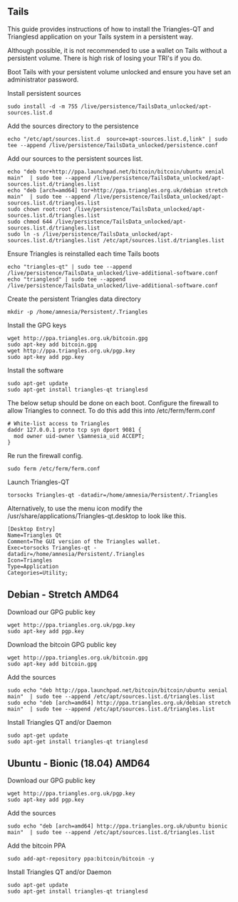 ## Tails
This guide provides instructions of how to install the Triangles-QT and Trianglesd application on your Tails system in a persistent way.

Although possible, it is not recommended to use a wallet on Tails without a persistent volume. There is high risk of losing your TRI's if you do.

Boot Tails with your persistent volume unlocked and ensure you have set an administrator password.

Install persistent sources
```
sudo install -d -m 755 /live/persistence/TailsData_unlocked/apt-sources.list.d
```
Add the sources directory to the
persistence
```
echo "/etc/apt/sources.list.d  source=apt-sources.list.d,link" | sudo tee --append /live/persistence/TailsData_unlocked/persistence.conf
```
Add our sources to the persistent sources list.
```
echo "deb tor+http://ppa.launchpad.net/bitcoin/bitcoin/ubuntu xenial main"  | sudo tee --append /live/persistence/TailsData_unlocked/apt-sources.list.d/triangles.list
echo "deb [arch=amd64] tor+http://ppa.triangles.org.uk/debian stretch main"  | sudo tee --append /live/persistence/TailsData_unlocked/apt-sources.list.d/triangles.list
sudo chown root:root /live/persistence/TailsData_unlocked/apt-sources.list.d/triangles.list
sudo chmod 644 /live/persistence/TailsData_unlocked/apt-sources.list.d/triangles.list
sudo ln -s /live/persistence/TailsData_unlocked/apt-sources.list.d/triangles.list /etc/apt/sources.list.d/triangles.list
```
Ensure Triangles is reinstalled each time Tails boots
```
echo "triangles-qt" | sudo tee --append /live/persistence/TailsData_unlocked/live-additional-software.conf
echo "trianglesd" | sudo tee --append /live/persistence/TailsData_unlocked/live-additional-software.conf
```
Create the persistent Triangles data directory
```
mkdir -p /home/amnesia/Persistent/.Triangles
```
Install the GPG keys
```
wget http://ppa.triangles.org.uk/bitcoin.gpg
sudo apt-key add bitcoin.gpg
wget http://ppa.triangles.org.uk/pgp.key
sudo apt-key add pgp.key
```
Install the software
```
sudo apt-get update
sudo apt-get install triangles-qt trianglesd
```
The below setup should be done on each boot.
Configure the firewall to allow Triangles to connect. To do this add this into /etc/ferm/ferm.conf
```
# White-list access to Triangles
daddr 127.0.0.1 proto tcp syn dport 9081 {
  mod owner uid-owner \$amnesia_uid ACCEPT;
}
```
Re run the firewall config.
```
sudo ferm /etc/ferm/ferm.conf
```
Launch Triangles-QT
```
torsocks Triangles-qt -datadir=/home/amnesia/Persistent/.Triangles
```
Alternatively, to use the menu icon modify the /usr/share/applications/Triangles-qt.desktop to look like this.
```
[Desktop Entry]
Name=Triangles Qt
Comment=The GUI version of the Triangles wallet.
Exec=torsocks Triangles-qt -datadir=/home/amnesia/Persistent/.Triangles
Icon=Triangles
Type=Application
Categories=Utility;
```
## Debian - Stretch AMD64

Download our GPG public key
```
wget http://ppa.triangles.org.uk/pgp.key
sudo apt-key add pgp.key
```
Download the bitcoin GPG public key
```
wget http://ppa.triangles.org.uk/bitcoin.gpg
sudo apt-key add bitcoin.gpg
```
Add the sources
```
sudo echo "deb http://ppa.launchpad.net/bitcoin/bitcoin/ubuntu xenial main"  | sudo tee --append /etc/apt/sources.list.d/triangles.list
sudo echo "deb [arch=amd64] http://ppa.triangles.org.uk/debian stretch main"  | sudo tee --append /etc/apt/sources.list.d/triangles.list
```
Install Triangles QT and/or Daemon
```
sudo apt-get update
sudo apt-get install triangles-qt trianglesd
```
## Ubuntu - Bionic (18.04) AMD64

Download our GPG public key
```
wget http://ppa.triangles.org.uk/pgp.key
sudo apt-key add pgp.key
```
Add the sources
```
sudo echo "deb [arch=amd64] http://ppa.triangles.org.uk/ubuntu bionic main"  | sudo tee --append /etc/apt/sources.list.d/triangles.list
```
Add the bitcoin PPA
```
sudo add-apt-repository ppa:bitcoin/bitcoin -y
```
Install Triangles QT and/or Daemon
```
sudo apt-get update
sudo apt-get install triangles-qt trianglesd
```
